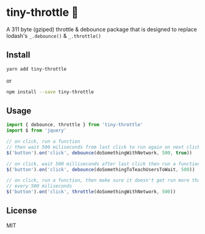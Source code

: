 # tiny-throttle 🚗

A 311 byte (gziped) throttle & debounce package that is designed to replace lodash's `_.debounce()` & `_.throttle()`

## Install

```bash
yarn add tiny-throttle
```
or
```bash
npm install --save tiny-throttle
```

## Usage

```js
import { debounce, throttle } from 'tiny-throttle'
import $ from 'jquery'

// on click, run a function
// then wait 500 miliseconds from last click to run again on next click
$('button').on('click', debounce(doSomethingWithNetwork, 500, true))

// on click, wait 500 milliseconds after last click then run a function
$('button').on('click', debounce(doSomethingToTeachUsersToWait, 500))

// on click, run a function, then make sure it doesn't get run more than once
// every 500 miliseconds
$('button').on('click', throttle(doSomethingWithNetwork, 500))

```

## License

MIT
